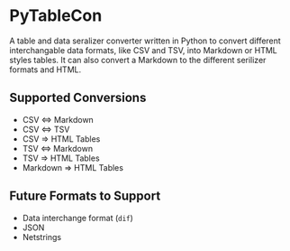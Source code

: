 # PyTableCon

A table and data seralizer converter written in Python to convert different interchangable data formats, like CSV and TSV, into Markdown or HTML styles tables. It can also convert a Markdown to the different serilizer formats and HTML.

## Supported Conversions

- CSV ⇔ Markdown
- CSV ⇔ TSV
- CSV ⇒ HTML Tables
- TSV ⇔ Markdown
- TSV ⇒ HTML Tables
- Markdown ⇒ HTML Tables

## Future Formats to Support

- Data interchange format (`dif`)
- JSON
- Netstrings